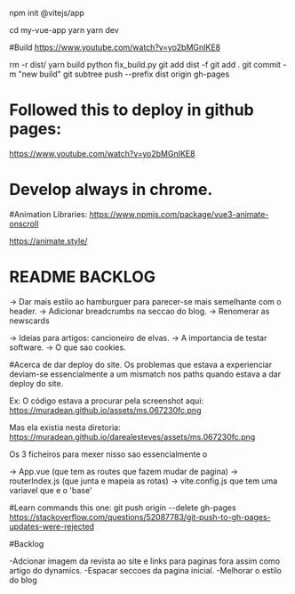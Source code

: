 npm init @vitejs/app

cd my-vue-app
yarn
yarn dev

#Build https://www.youtube.com/watch?v=yo2bMGnIKE8

rm -r dist/
yarn build
python fix_build.py
git add dist -f
git add .
git commit -m "new build"
git subtree push --prefix dist origin gh-pages


# Followed this to deploy in github pages:

https://www.youtube.com/watch?v=yo2bMGnIKE8

# Develop always in chrome. 


#Animation Libraries:
https://www.npmjs.com/package/vue3-animate-onscroll

https://animate.style/


# README BACKLOG
-> Dar mais estilo ao hamburguer para parecer-se mais semelhante com o header.
-> Adicionar breadcrumbs na seccao do blog.
-> Renomerar as newscards

-> Ideias para artigos: cancioneiro de elvas.
-> A importancia de testar software.
-> O que sao cookies.


#Acerca de dar deploy do site.
Os problemas que estava a experienciar deviam-se essencialmente a um mismatch nos paths quando estava a dar deploy do site.

Ex: 
O código estava a procurar pela screenshot aqui:
https://muradean.github.io/assets/ms.067230fc.png

Mas ela existia nesta diretoria:
https://muradean.github.io/darealesteves/assets/ms.067230fc.png


Os 3 ficheiros para mexer nisso sao essencialmente o 

-> App.vue (que tem as routes que fazem mudar de pagina)
-> routerIndex.js (que junta e mapeia as rotas)
-> vite.config.js que tem uma variavel que e o 'base'

#Learn commands this one:
git push origin --delete gh-pages
https://stackoverflow.com/questions/52087783/git-push-to-gh-pages-updates-were-rejected

#Backlog

-Adcionar imagem da revista ao site e links para paginas fora assim como artigo do dynamics.
-Espacar seccoes da pagina inicial.
-Melhorar o estilo do blog